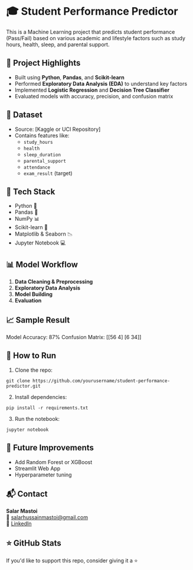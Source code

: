 # 🎓 Student Performance Predictor

This is a Machine Learning project that predicts student performance (Pass/Fail) based on various academic and lifestyle factors such as study hours, health, sleep, and parental support.

## 📌 Project Highlights
- Built using **Python**, **Pandas**, and **Scikit-learn**
- Performed **Exploratory Data Analysis (EDA)** to understand key factors
- Implemented **Logistic Regression** and **Decision Tree Classifier**
- Evaluated models with accuracy, precision, and confusion matrix

## 📂 Dataset
- Source: [Kaggle or UCI Repository]
- Contains features like:
  - `study_hours`
  - `health`
  - `sleep_duration`
  - `parental_support`
  - `attendance`
  - `exam_result` (target)

## 🔧 Tech Stack
- Python 🐍
- Pandas 🐼
- NumPy 📊
- Scikit-learn 🤖
- Matplotlib & Seaborn 📉
- Jupyter Notebook 💻

## 📊 Model Workflow
1. **Data Cleaning & Preprocessing**
2. **Exploratory Data Analysis**
3. **Model Building**
4. **Evaluation**

## 📈 Sample Result
Model Accuracy: 87%
Confusion Matrix:
[[56 4]
 [6 34]]

## 📁 How to Run
1. Clone the repo:
```
git clone https://github.com/yourusername/student-performance-predictor.git
```
2. Install dependencies:
```
pip install -r requirements.txt
```
3. Run the notebook:
```
jupyter notebook
```

## 🧠 Future Improvements
- Add Random Forest or XGBoost
- Streamlit Web App
- Hyperparameter tuning

## 📬 Contact
**Salar Mastoi**  
📧 salarhussainmastoi@gmail.com  
🔗 [LinkedIn](https://linkedin.com/in/salar-mastoi15)

## ⭐ GitHub Stats
If you'd like to support this repo, consider giving it a ⭐